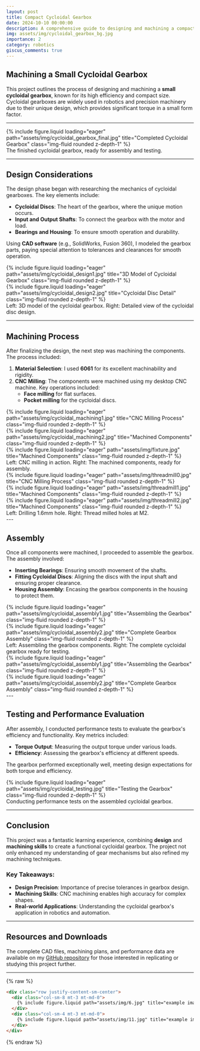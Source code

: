 ```yaml
---
layout: post
title: Compact Cycloidal Gearbox
date: 2024-10-10 00:00:00
description: A comprehensive guide to designing and machining a compact cycloidal gearbox, showcasing the intricacies and processes involved. <br /> <i class="fa-solid fa-calendar fa-sm"></i> 2024
img: assets/img/cycloidal_gearbox_bg.jpg
importance: 2
category: robotics
giscus_comments: true
---
```


## Machining a Small Cycloidal Gearbox

This project outlines the process of designing and machining a **small cycloidal gearbox**, known for its high efficiency and compact size. Cycloidal gearboxes are widely used in robotics and precision machinery due to their unique design, which provides significant torque in a small form factor.

---

<div class="row justify-content-sm-center">
    <div class="col-sm-8">
        {% include figure.liquid loading="eager" path="assets/img/cycloidal_gearbox_final.jpg" title="Completed Cycloidal Gearbox" class="img-fluid rounded z-depth-1" %}
    </div>
</div>

<div class="caption text-center mt-2">
    The finished cycloidal gearbox, ready for assembly and testing.
</div>

---

## Design Considerations

The design phase began with researching the mechanics of cycloidal gearboxes. The key elements include:

- **Cycloidal Discs**: The heart of the gearbox, where the unique motion occurs.
- **Input and Output Shafts**: To connect the gearbox with the motor and load.
- **Bearings and Housing**: To ensure smooth operation and durability.

Using **CAD software** (e.g., SolidWorks, Fusion 360), I modeled the gearbox parts, paying special attention to tolerances and clearances for smooth operation.

<div class="row">
    <div class="col-sm-6 mt-3">
        {% include figure.liquid loading="eager" path="assets/img/cycloidal_design1.jpg" title="3D Model of Cycloidal Gearbox" class="img-fluid rounded z-depth-1" %}
    </div>
    <div class="col-sm-6 mt-3">
        {% include figure.liquid loading="eager" path="assets/img/cycloidal_design2.jpg" title="Cycloidal Disc Detail" class="img-fluid rounded z-depth-1" %}
    </div>
</div>

<div class="caption text-center mt-2">
    Left: 3D model of the cycloidal gearbox. Right: Detailed view of the cycloidal disc design.
</div>

---

## Machining Process

After finalizing the design, the next step was machining the components. The process included:

1. **Material Selection**: I used **6061** for its excellent machinability and rigidity.
2. **CNC Milling**: The components were machined using my desktop CNC machine. Key operations included:
   - **Face milling** for flat surfaces.
   - **Pocket milling** for the cycloidal discs.

<div class="row">
    <div class="col-sm-6 mt-3">
        {% include figure.liquid loading="eager" path="assets/img/cycloidal_machining1.jpg" title="CNC Milling Process" class="img-fluid rounded z-depth-1" %}
    </div>
    <div class="col-sm-6 mt-3">
        {% include figure.liquid loading="eager" path="assets/img/cycloidal_machining2.jpg" title="Machined Components" class="img-fluid rounded z-depth-1" %}
    </div>
    <div class="col-sm-6 mt-3">
        {% include figure.liquid loading="eager" path="assets/img/fixture.jpg" title="Machined Components" class="img-fluid rounded z-depth-1" %}
    </div>
</div>

<div class="caption text-center mt-2">
    Left: CNC milling in action. Right: The machined components, ready for assembly.
</div>

<div class="row">
    <div class="col-sm-6 mt-3">
        {% include figure.liquid loading="eager" path="assets/img/threadmill0.jpg" title="CNC Milling Process" class="img-fluid rounded z-depth-1" %}
    </div>
    <div class="col-sm-6 mt-3">
        {% include figure.liquid loading="eager" path="assets/img/threadmill1.jpg" title="Machined Components" class="img-fluid rounded z-depth-1" %}
    </div>
    <div class="col-sm-6 mt-3">
        {% include figure.liquid loading="eager" path="assets/img/threadmill2.jpg" title="Machined Components" class="img-fluid rounded z-depth-1" %}
    </div>
</div>

<div class="caption text-center mt-2">
    Left: Drilling 1.6mm hole. Right: Thread milled holes at M2.
</div>
---

## Assembly

Once all components were machined, I proceeded to assemble the gearbox. The assembly involved:

- **Inserting Bearings**: Ensuring smooth movement of the shafts.
- **Fitting Cycloidal Discs**: Aligning the discs with the input shaft and ensuring proper clearance.
- **Housing Assembly**: Encasing the gearbox components in the housing to protect them.

<div class="row">
    <div class="col-sm-6 mt-3">
        {% include figure.liquid loading="eager" path="assets/img/cycloidal_assembly1.jpg" title="Assembling the Gearbox" class="img-fluid rounded z-depth-1" %}
    </div>
    <div class="col-sm-6 mt-3">
        {% include figure.liquid loading="eager" path="assets/img/cycloidal_assembly2.jpg" title="Complete Gearbox Assembly" class="img-fluid rounded z-depth-1" %}
    </div>
</div>

<div class="caption text-center mt-2">
    Left: Assembling the gearbox components. Right: The complete cycloidal gearbox ready for testing.
</div>

<div class="row">
    <div class="col-sm-6 mt-3">
        {% include figure.liquid loading="eager" path="assets/img/cycloidal_assembly1.jpg" title="Assembling the Gearbox" class="img-fluid rounded z-depth-1" %}
    </div>
    <div class="col-sm-6 mt-3">
        {% include figure.liquid loading="eager" path="assets/img/cycloidal_assembly2.jpg" title="Complete Gearbox Assembly" class="img-fluid rounded z-depth-1" %}
    </div>
</div>
---

## Testing and Performance Evaluation

After assembly, I conducted performance tests to evaluate the gearbox's efficiency and functionality. Key metrics included:

- **Torque Output**: Measuring the output torque under various loads.
- **Efficiency**: Assessing the gearbox's efficiency at different speeds.

The gearbox performed exceptionally well, meeting design expectations for both torque and efficiency.

<div class="row justify-content-sm-center">
    <div class="col-sm-8">
        {% include figure.liquid loading="eager" path="assets/img/cycloidal_testing.jpg" title="Testing the Gearbox" class="img-fluid rounded z-depth-1" %}
    </div>
</div>

<div class="caption text-center mt-2">
    Conducting performance tests on the assembled cycloidal gearbox.
</div>

---

## Conclusion

This project was a fantastic learning experience, combining **design** and **machining skills** to create a functional cycloidal gearbox. The project not only enhanced my understanding of gear mechanisms but also refined my machining techniques.

### Key Takeaways:

- **Design Precision**: Importance of precise tolerances in gearbox design.
- **Machining Skills**: CNC machining enables high accuracy for complex shapes.
- **Real-world Applications**: Understanding the cycloidal gearbox's application in robotics and automation.

---

## Resources and Downloads

The complete CAD files, machining plans, and performance data are available on my [GitHub repository](#) for those interested in replicating or studying this project further.

---

{% raw %}

```html
<div class="row justify-content-sm-center">
  <div class="col-sm-8 mt-3 mt-md-0">
    {% include figure.liquid path="assets/img/6.jpg" title="example image" class="img-fluid rounded z-depth-1" %}
  </div>
  <div class="col-sm-4 mt-3 mt-md-0">
    {% include figure.liquid path="assets/img/11.jpg" title="example image" class="img-fluid rounded z-depth-1" %}
  </div>
</div>
```

{% endraw %}
